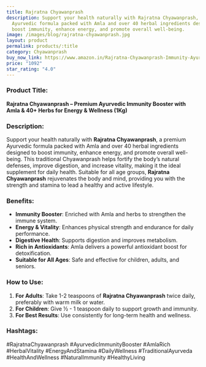```yaml
---
title: Rajratna Chyawanprash
description: Support your health naturally with Rajratna Chyawanprash, a premium
  Ayurvedic formula packed with Amla and over 40 herbal ingredients designed to
  boost immunity, enhance energy, and promote overall well-being.
image: /images/blog/rajratna-chyawanprash.jpg
layout: product
permalink: products/:title
category: Chyawanprash
buy_now_link: https://www.amazon.in/Rajratna-Chyawanprash-Immunity-Ayurvedic-Chavanprash/dp/B081GGZFTN/ref=sr_1_38?crid=1A6EBHCVM05PF&tag=m0150-21
price: "1092"
star_rating: "4.0"
---
```

### Product Title:
**Rajratna Chyawanprash – Premium Ayurvedic Immunity Booster with Amla & 40+ Herbs for Energy & Wellness (1Kg)**

### Description:
Support your health naturally with **Rajratna Chyawanprash**, a premium Ayurvedic formula packed with Amla and over 40 herbal ingredients designed to boost immunity, enhance energy, and promote overall well-being. This traditional Chyawanprash helps fortify the body’s natural defenses, improve digestion, and increase vitality, making it the ideal supplement for daily health. Suitable for all age groups, **Rajratna Chyawanprash** rejuvenates the body and mind, providing you with the strength and stamina to lead a healthy and active lifestyle.

### Benefits:
- **Immunity Booster**: Enriched with Amla and herbs to strengthen the immune system.
- **Energy & Vitality**: Enhances physical strength and endurance for daily performance.
- **Digestive Health**: Supports digestion and improves metabolism.
- **Rich in Antioxidants**: Amla delivers a powerful antioxidant boost for detoxification.
- **Suitable for All Ages**: Safe and effective for children, adults, and seniors.

### How to Use:
1. **For Adults**: Take 1-2 teaspoons of **Rajratna Chyawanprash** twice daily, preferably with warm milk or water.
2. **For Children**: Give ½ - 1 teaspoon daily to support growth and immunity.
3. **For Best Results**: Use consistently for long-term health and wellness.

### Hashtags:
#RajratnaChyawanprash #AyurvedicImmunityBooster #AmlaRich #HerbalVitality #EnergyAndStamina #DailyWellness #TraditionalAyurveda #HealthAndWellness #NaturalImmunity #HealthyLiving
